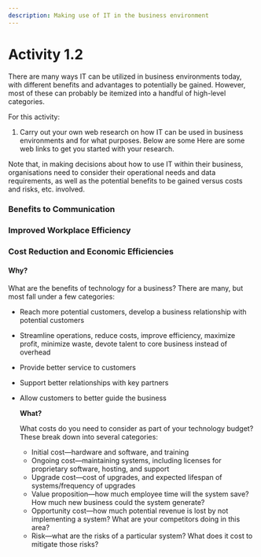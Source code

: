 ```yaml
---
description: Making use of IT in the business environment
---
```


# Activity 1.2

There are many ways IT can be utilized in business environments today, with different benefits and advantages to potentially be gained. However, most of these can probably be itemized into a handful of high-level categories.

For this activity:

1. Carry out your own web research on how IT can be used in business environments and for what purposes. Below are some Here are some web links to get you started with your research.

Note that, in making decisions about how to use IT within their business, organisations need to consider their operational needs and data requirements, as well as the potential benefits to be gained versus costs and risks, etc. involved.

### Benefits to Communication

### Improved Workplace Efficiency

### Cost Reduction and Economic Efficiencies



#### Why?

What are the benefits of technology for a business? There are many, but most fall under a few categories:

* Reach more potential customers, develop a business relationship with potential customers
* Streamline operations, reduce costs, improve efficiency, maximize profit, minimize waste, devote talent to core business instead of overhead
* Provide better service to customers
* Support better relationships with key partners
* Allow customers to better guide the business  


  **What?**

  What costs do you need to consider as part of your technology budget? These break down into several categories:

  * Initial cost—hardware and software, and training
  * Ongoing cost—maintaining systems, including licenses for proprietary software, hosting, and support
  * Upgrade cost—cost of upgrades, and expected lifespan of systems/frequency of upgrades
  * Value proposition—how much employee time will the system save? How much new business could the system generate?
  * Opportunity cost—how much potential revenue is lost by not implementing a system? What are your competitors doing in this area?
  * Risk—what are the risks of a particular system? What does it cost to mitigate those risks?


